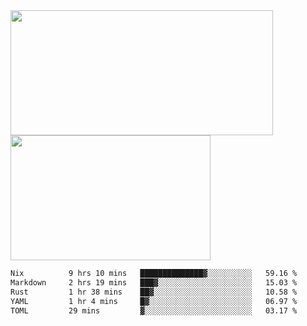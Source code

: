 <a href="https://github.com/anuraghazra/github-readme-stats">
  <img height=200 width=420 align="center" src="https://github-readme-stats.vercel.app/api?username=airRnot1106&hide_title=true&show_icons=true&rank_icon=github" />
</a>
<a href="https://github.com/anuraghazra/convoychat">
  <img height=200 width=320 align="center" src="https://github-readme-stats.vercel.app/api/top-langs/?username=airRnot1106&hide_title=true&layout=compact&hide=html,css" />
</a>

<!--START_SECTION:waka-->

```txt
Nix          9 hrs 10 mins   ██████████████▓░░░░░░░░░░   59.16 %
Markdown     2 hrs 19 mins   ███▓░░░░░░░░░░░░░░░░░░░░░   15.03 %
Rust         1 hr 38 mins    ██▓░░░░░░░░░░░░░░░░░░░░░░   10.58 %
YAML         1 hr 4 mins     █▓░░░░░░░░░░░░░░░░░░░░░░░   06.97 %
TOML         29 mins         ▓░░░░░░░░░░░░░░░░░░░░░░░░   03.17 %
```

<!--END_SECTION:waka-->
